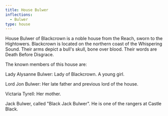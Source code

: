 ```yaml
---
title: House Bulwer
inflections:
  - Bulwer
type: house
---
```


 House Bulwer of Blackcrown is a noble house from the Reach, sworn to the Hightowers. Blackcrown is located on the northern coast of the Whispering Sound. Their arms depict a bull's skull, bone over blood. Their words are Death Before Disgrace.

The known members of this house are:

Lady Alysanne Bulwer: Lady of Blackcrown. A young girl.

Lord Jon Bulwer: Her late father and previous lord of the house.

Victaria Tyrell: Her mother.

Jack Bulwer, called "Black Jack Bulwer". He is one of the rangers at Castle Black.


